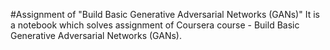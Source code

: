 #Assignment of "Build Basic Generative Adversarial Networks (GANs)"
It is a notebook which solves assignment of Coursera course -  Build Basic Generative Adversarial Networks (GANs). 
